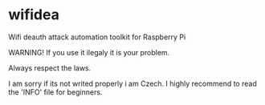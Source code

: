 # wifidea
Wifi deauth attack automation toolkit for Raspberry Pi



WARNING! If you use it ilegaly it is your problem.

Always respect the laws.

I am sorry if its not writed properly i am Czech.
I highly recommend to read the 'INFO' file for beginners.

